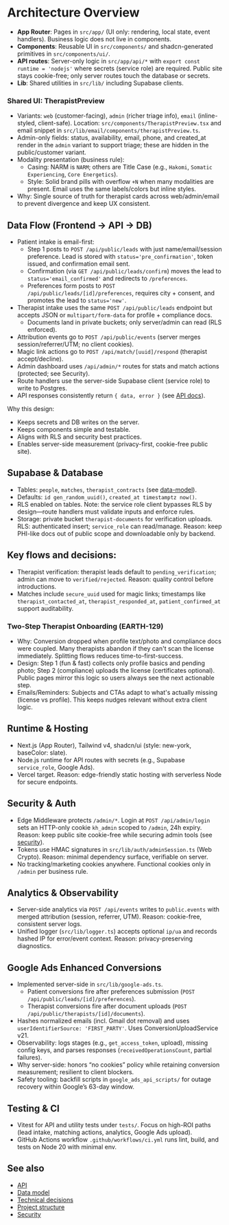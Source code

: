 # Architecture Overview

- __App Router__: Pages in `src/app/` (UI only: rendering, local state, event handlers). Business logic does not live in components.
- __Components__: Reusable UI in `src/components/` and shadcn-generated primitives in `src/components/ui/`.
- __API routes__: Server-only logic in `src/app/api/*` with `export const runtime = 'nodejs'` where secrets (service role) are required. Public site stays cookie-free; only server routes touch the database or secrets.
- __Lib__: Shared utilities in `src/lib/` including Supabase clients.

### Shared UI: TherapistPreview
- Variants: `web` (customer-facing), `admin` (richer triage info), `email` (inline-styled, client-safe). Location: `src/components/TherapistPreview.tsx` and email snippet in `src/lib/email/components/therapistPreview.ts`.
- Admin-only fields: status, availability, email, phone, and created_at render in the `admin` variant to support triage; these are hidden in the public/customer variant.
- Modality presentation (business rule):
  - Casing: NARM is `NARM`; others are Title Case (e.g., `Hakomi`, `Somatic Experiencing`, `Core Energetics`).
  - Style: Solid brand pills with overflow `+N` when many modalities are present. Email uses the same labels/colors but inline styles.
- Why: Single source of truth for therapist cards across web/admin/email to prevent divergence and keep UX consistent.

## Data Flow (Frontend → API → DB)
- Patient intake is email-first:
  - Step 1 posts to `POST /api/public/leads` with just name/email/session preference. Lead is stored with `status='pre_confirmation'`, token issued, and confirmation email sent.
  - Confirmation (via `GET /api/public/leads/confirm`) moves the lead to `status='email_confirmed'` and redirects to `/preferences`.
  - Preferences form posts to `POST /api/public/leads/[id]/preferences`, requires city + consent, and promotes the lead to `status='new'`.
- Therapist intake uses the same `POST /api/public/leads` endpoint but accepts JSON or `multipart/form-data` for profile + compliance docs.
  - Documents land in private buckets; only server/admin can read (RLS enforced).
- Attribution events go to `POST /api/public/events` (server merges session/referrer/UTM; no client cookies).
- Magic link actions go to `POST /api/match/[uuid]/respond` (therapist accept/decline).
- Admin dashboard uses `/api/admin/*` routes for stats and match actions (protected; see Security).
- Route handlers use the server-side Supabase client (service role) to write to Postgres.
- API responses consistently return `{ data, error }` (see [API docs](./api.md)).

Why this design:
- Keeps secrets and DB writes on the server.
- Keeps components simple and testable.
- Aligns with RLS and security best practices.
- Enables server-side measurement (privacy-first, cookie-free public site).

## Supabase & Database
- Tables: `people`, `matches`, `therapist_contracts` (see [data-model](./data-model.md)).
- Defaults: `id gen_random_uuid()`, `created_at timestamptz now()`.
- RLS enabled on tables. Note: the service role client bypasses RLS by design—route handlers must validate inputs and enforce rules.
- Storage: private bucket `therapist-documents` for verification uploads. RLS: authenticated insert; `service_role` can read/manage. Reason: keep PHI-like docs out of public scope and downloadable only by backend.

## Key flows and decisions:
- Therapist verification: therapist leads default to `pending_verification`; admin can move to `verified/rejected`. Reason: quality control before introductions.
- Matches include `secure_uuid` used for magic links; timestamps like `therapist_contacted_at`, `therapist_responded_at`, `patient_confirmed_at` support auditability.

### Two-Step Therapist Onboarding (EARTH-129)
- Why: Conversion dropped when profile text/photo and compliance docs were coupled. Many therapists abandon if they can't scan the license immediately. Splitting flows reduces time-to-first-success.
- Design: Step 1 (fun & fast) collects only profile basics and pending photo; Step 2 (compliance) uploads the license (certificates optional). Public pages mirror this logic so users always see the next actionable step.
- Emails/Reminders: Subjects and CTAs adapt to what's actually missing (license vs profile). This keeps nudges relevant without extra client logic.

## Runtime & Hosting
- Next.js (App Router), Tailwind v4, shadcn/ui (style: new-york, baseColor: slate).
- Node.js runtime for API routes with secrets (e.g., Supabase `service_role`, Google Ads).
- Vercel target. Reason: edge-friendly static hosting with serverless Node for secure endpoints.

## Security & Auth
- Edge Middleware protects `/admin/*`. Login at `POST /api/admin/login` sets an HTTP-only cookie `kh_admin` scoped to `/admin`, 24h expiry. Reason: keep public site cookie-free while securing admin tools (see [security](./security.md)).
- Tokens use HMAC signatures in `src/lib/auth/adminSession.ts` (Web Crypto). Reason: minimal dependency surface, verifiable on server.
- No tracking/marketing cookies anywhere. Functional cookies only in `/admin` per business rule.

## Analytics & Observability
- Server-side analytics via `POST /api/events` writes to `public.events` with merged attribution (session, referrer, UTM). Reason: cookie-free, consistent server logs.
- Unified logger (`src/lib/logger.ts`) accepts optional `ip/ua` and records hashed IP for error/event context. Reason: privacy-preserving diagnostics.

## Google Ads Enhanced Conversions
- Implemented server-side in `src/lib/google-ads.ts`.
  - Patient conversions fire after preferences submission (`POST /api/public/leads/[id]/preferences`).
  - Therapist conversions fire after document uploads (`POST /api/public/therapists/[id]/documents`).
- Hashes normalized emails (incl. Gmail dot removal) and uses `userIdentifierSource: 'FIRST_PARTY'`. Uses ConversionUploadService v21.
- Observability: logs stages (e.g., `get_access_token`, upload), missing config keys, and parses responses (`receivedOperationsCount`, partial failures).
- Why server-side: honors “no cookies” policy while retaining conversion measurement; resilient to client blockers.
- Safety tooling: backfill scripts in `google_ads_api_scripts/` for outage recovery within Google’s 63-day window.

## Testing & CI
- Vitest for API and utility tests under `tests/`. Focus on high-ROI paths (lead intake, matching actions, analytics, Google Ads upload).
- GitHub Actions workflow `.github/workflows/ci.yml` runs lint, build, and tests on Node 20 with minimal env.

## See also
- [API](./api.md)
- [Data model](./data-model.md)
- [Technical decisions](./technical-decisions.md)
- [Project structure](./project-structure.md)
- [Security](./security.md)

